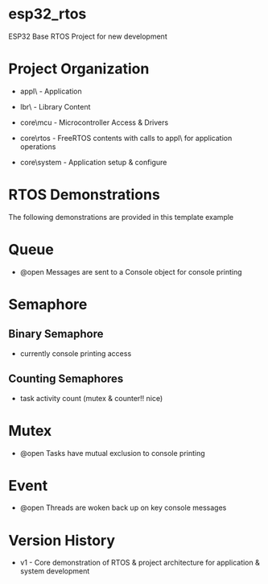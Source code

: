 # esp32_rtos

ESP32 Base RTOS Project for new development

# Project Organization

- appl\ - Application

- lbr\ - Library Content

- core\mcu - Microcontroller Access & Drivers

- core\rtos - FreeRTOS contents with calls to appl\ for application operations

- core\system - Application setup & configure

# RTOS Demonstrations

The following demonstrations are provided in this template example


# Queue

- @open 	Messages are sent to a Console object for console printing		

# Semaphore

## Binary Semaphore

- currently console printing access

## Counting Semaphores

- task activity count (mutex & counter!! nice)

# Mutex

- @open 	Tasks have mutual exclusion to console printing

# Event

- @open 	Threads are woken back up on key console messages


# Version History

- v1 - Core demonstration of RTOS & project architecture for application & system development
